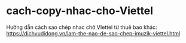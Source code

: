 # cach-copy-nhac-cho-Viettel
Hướng dẫn cách sao chép nhac chờ VIettel từ thuê bao khác: https://dichvudidong.vn/lam-the-nao-de-sao-chep-imuzik-viettel.html
